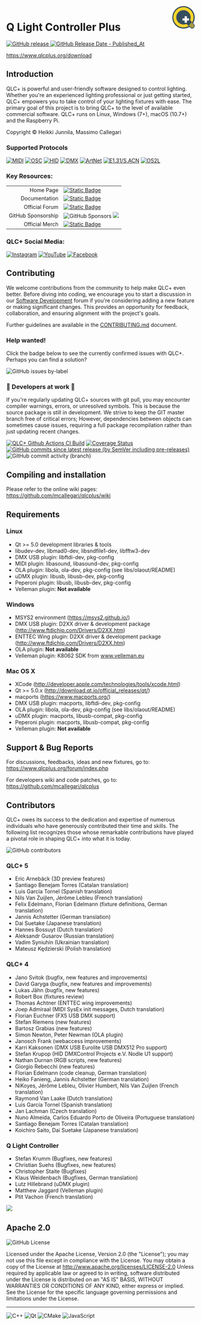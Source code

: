 <a href="https://www.qlcplus.org/">
    <img src="resources/icons/png/qlcplus.png" alt="QLC Logo" title="qlcplus.png" align="right" height="60" />
</a>

# Q Light Controller Plus
[![GitHub release](https://img.shields.io/github/v/release/mcallegari/qlcplus)
![GitHub Release Date - Published_At](https://img.shields.io/github/release-date/mcallegari/qlcplus)](https://github.com/mcallegari/qlcplus/releases/latest)

https://www.qlcplus.org/download

## Introduction
QLC+ is powerful and user-friendly software designed to control lighting. Whether you're an experienced lighting professional or just getting started, QLC+ empowers you to take control of your lighting fixtures with ease. The primary goal of this project is to bring QLC+ to the level of available commercial software. 
QLC+ runs on Linux, Windows (7+), macOS (10.7+) and the Raspberry Pi.

Copyright © Heikki Junnila, Massimo Callegari
### Supported Protocols
[![MIDI](https://img.shields.io/badge/MIDI-%23323330.svg?style=for-the-badge&logo=midi&logoColor=%23F7DF1E)](https://docs.qlcplus.org/v4/plugins/midi)
[![OSC](https://img.shields.io/badge/OSC-%23323330.svg?style=for-the-badge&logo=aiohttp&logoColor=%23F7DF1E)](https://docs.qlcplus.org/v4/plugins/osc)
[![HID](https://img.shields.io/badge/HID-%23323330.svg?style=for-the-badge&logo=applearcade&logoColor=%23F7DF1E)](https://docs.qlcplus.org/v4/plugins/hid)
[![DMX](https://img.shields.io/badge/DMX-%23323330.svg?style=for-the-badge&logo=amazonec2&logoColor=%23F7DF1E)](https://docs.qlcplus.org/v4/plugins/dmx-usb)
[![ArtNet](https://img.shields.io/badge/ArtNet-%23323330.svg?style=for-the-badge&logo=aiohttp&logoColor=%23F7DF1E)](https://docs.qlcplus.org/v4/plugins/art-net)
[![E1.31/S.ACN](https://img.shields.io/badge/E1.31%20S.ACN-%23323330.svg?style=for-the-badge&logo=aiohttp&logoColor=%23F7DF1E)](https://docs.qlcplus.org/v4/plugins/e1-31-sacn)
[![OS2L](https://img.shields.io/badge/OS2L-%23323330.svg?style=for-the-badge&logo=aiohttp&logoColor=%23F7DF1E)](https://docs.qlcplus.org/v4/plugins/os2l)


### Key Resources:
<table>
<thead>
</thead>
<tbody>
<tr>
<td style="text-align:right">Home Page</td>
<td style="text-align:left"><a href="https://qlcplus.org"><img src="https://img.shields.io/badge/qlcplus.org-blue?logo=grav" alt="Static Badge"></a></td>
</tr>
<tr>
<td style="text-align:right">Documentation</td>
<td style="text-align:left"><a href="https://docs.qlcplus.org"><img src="https://img.shields.io/badge/docs.qlcplus.org-blue?logo=grav" alt="Static Badge"></a></td>
</tr>
<tr>
<td style="text-align:right">Official Forum</td>
<td style="text-align:left"><a href="https://qlcplus.org/forum/"><img src="https://img.shields.io/badge/qlcplus.org/forum-grey?logo=php" alt="Static Badge"></a></td>
</tr>
<tr>
<td style="text-align:right">GitHub Sponsorship</td>
<td style="text-align:left"><img src="https://img.shields.io/github/sponsors/mcallegari" alt="GitHub Sponsors"> <a href="https://github.com/sponsors/mcallegari"><img src="https://img.shields.io/badge/sponsor-30363D?logo=GitHub-Sponsors&logoColor=#white" /></a></td>
</tr>
<tr>
<td style="text-align:right">Official Merch</td>
<td style="text-align:left"><a href="https://merch.qlcplus.org"><img src="https://img.shields.io/badge/merch.qlcplus.org-Official_Merchandice-green?logo=shopify" alt="Static Badge"></a></td>
</tr>
</tbody>
</table>

### QLC+ Social Media:

[![Instagram](https://img.shields.io/badge/Instagram-%23E4405F.svg?style=for-the-badge&logo=Instagram&logoColor=white)](https://www.instagram.com/qlcplus/) [![YouTube](https://img.shields.io/badge/YouTube-%23FF0000.svg?style=for-the-badge&logo=YouTube&logoColor=white)](https://www.youtube.com/watch?v=I9bccwcYQpM&list=PLHT-wIriuitDiW4A9oKSDr__Z_jcmMVdi) [![Facebook](https://img.shields.io/badge/Facebook-%231877F2.svg?style=for-the-badge&logo=Facebook&logoColor=white)](https://www.facebook.com/qlcplus)



## Contributing
We welcome contributions from the community to help make QLC+ even better. Before diving into coding, we encourage you to start a discussion in our [Software Development](https://www.qlcplus.org/forum/viewforum.php?f=12) forum if you're considering adding a new feature or making significant changes. This provides an opportunity for feedback, collaboration, and ensuring alignment with the project's goals.

Further guidelines are available in the [CONTRIBUTING.md](CONTRIBUTING.md) document.

### Help wanted!
Click the badge below to see the currently confirmed issues with QLC+. Perhaps you can find a solution?

![GitHub issues by-label](https://img.shields.io/github/issues/mcallegari/qlcplus/issue%20confirmed?logo=github&color=red)

### 🚧 Developers at work 🚧

If you're regularly updating QLC+ sources with git pull, you may encounter compiler warnings, errors, or unresolved symbols. This is because the source package is still in development. We strive to keep the GIT master branch free of critical errors; However, dependencies between objects can sometimes cause issues, requiring a full package recompilation rather than just updating recent changes.

[![QLC+ Github Actions CI Build](https://github.com/mcallegari/qlcplus/actions/workflows/build.yml/badge.svg)](https://github.com/mcallegari/qlcplus/actions) [![Coverage Status](https://coveralls.io/repos/github/mcallegari/qlcplus/badge.svg?branch=master)](https://coveralls.io/github/mcallegari/qlcplus?branch=master)
[![GitHub commits since latest release (by SemVer including pre-releases)](https://img.shields.io/github/commits-since/mcallegari/qlcplus/latest/master)](https://github.com/mcallegari/qlcplus/commits/master/) ![GitHub commit activity (branch)](https://img.shields.io/github/commit-activity/w/mcallegari/qlcplus) 


## Compiling and installation

Please refer to the online wiki pages: https://github.com/mcallegari/qlcplus/wiki
## Requirements
### Linux


*   Qt >= 5.0 development libraries & tools
*   libudev-dev, libmad0-dev, libsndfile1-dev, libfftw3-dev
*   DMX USB plugin: libftdi-dev, pkg-config
*   MIDI plugin: libasound, libasound-dev, pkg-config
*   OLA plugin: libola, ola-dev, pkg-config (see libs/olaout/README)
*   uDMX plugin: libusb, libusb-dev, pkg-config
*   Peperoni plugin: libusb, libusb-dev, pkg-config
*   Velleman plugin: **Not available**

### Windows

*   MSYS2 environment (https://msys2.github.io/)
*   DMX USB plugin: D2XX driver & development package (http://www.ftdichip.com/Drivers/D2XX.htm)
*   ENTTEC Wing plugin: D2XX driver & development package (http://www.ftdichip.com/Drivers/D2XX.htm)
*   OLA plugin: **Not available**
*   Velleman plugin: K8062 SDK from www.velleman.eu


### Mac OS X

*   XCode (http://developer.apple.com/technologies/tools/xcode.html)
*   Qt >= 5.0.x (http://download.qt.io/official_releases/qt/)
*   macports (https://www.macports.org/)
*   DMX USB plugin: macports, libftdi-dev, pkg-config
*   OLA plugin: libola, ola-dev, pkg-config (see libs/olaout/README)
*   uDMX plugin: macports, libusb-compat, pkg-config
*   Peperoni plugin: macports, libusb-compat, pkg-config
*   Velleman plugin: **Not available**


## Support & Bug Reports

For discussions, feedbacks, ideas and new fixtures, go to:
https://www.qlcplus.org/forum/index.php

For developers wiki and code patches, go to:
https://github.com/mcallegari/qlcplus

## Contributors

QLC+ owes its success to the dedication and expertise of numerous individuals who have generously contributed their time and skills. The following list recognizes those whose remarkable contributions have played a pivotal role in shaping QLC+ into what it is today.

![GitHub contributors](https://img.shields.io/github/contributors/mcallegari/qlcplus)
### QLC+ 5

*   Eric Arnebäck (3D preview features)
*   Santiago Benejam Torres (Catalan translation)
*   Luis García Tornel (Spanish translation)
*   Nils Van Zuijlen, Jérôme Lebleu (French translation)
*   Felix Edelmann, Florian Edelmann (fixture definitions, German translation)
*   Jannis Achstetter (German translation)
*   Dai Suetake (Japanese translation)
*   Hannes Bossuyt (Dutch translation)
*   Aleksandr Gusarov (Russian translation)
*   Vadim Syniuhin (Ukrainian translation)
*   Mateusz Kędzierski (Polish translation)

### QLC+ 4

*   Jano Svitok (bugfix, new features and improvements)
*   David Garyga (bugfix, new features and improvements)
*   Lukas Jähn (bugfix, new features)
*   Robert Box (fixtures review)
*   Thomas Achtner (ENTTEC wing improvements)
*   Joep Admiraal (MIDI SysEx init messages, Dutch translation)
*   Florian Euchner (FX5 USB DMX support)
*   Stefan Riemens (new features)
*   Bartosz Grabias (new features)
*   Simon Newton, Peter Newman (OLA plugin)
*   Janosch Frank (webaccess improvements)
*   Karri Kaksonen (DMX USB Eurolite USB DMX512 Pro support)
*   Stefan Krupop (HID DMXControl Projects e.V. Nodle U1 support)
*   Nathan Durnan (RGB scripts, new features)
*   Giorgio Rebecchi (new features)
*   Florian Edelmann (code cleanup, German translation)
*   Heiko Fanieng, Jannis Achstetter (German translation)
*   NiKoyes, Jérôme Lebleu, Olivier Humbert, Nils Van Zuijlen (French translation)
*   Raymond Van Laake (Dutch translation)
*   Luis García Tornel (Spanish translation)
*   Jan Lachman (Czech translation)
*   Nuno Almeida, Carlos Eduardo Porto de Oliveira (Portuguese translation)
*   Santiago Benejam Torres (Catalan translation)
*   Koichiro Saito, Dai Suetake (Japanese translation)

### Q Light Controller

*   Stefan Krumm (Bugfixes, new features)
*   Christian Suehs (Bugfixes, new features)
*   Christopher Staite (Bugfixes)
*   Klaus Weidenbach (Bugfixes, German translation)
*   Lutz Hillebrand (uDMX plugin)
*   Matthew Jaggard (Velleman plugin)
*   Ptit Vachon (French translation)

<a href="https://github.com/mcallegari/qlcplus/graphs/contributors">
  <img src="https://contrib.rocks/image?repo=mcallegari/qlcplus" />
</a>

## Apache 2.0
![GitHub License](https://img.shields.io/github/license/mcallegari/qlcplus)

Licensed under the Apache License, Version 2.0 (the "License"); you may not use this file except in compliance with the License. You may obtain a copy of the License at http://www.apache.org/licenses/LICENSE-2.0
Unless required by applicable law or agreed to in writing, software distributed under the License is distributed on an "AS IS" BASIS, WITHOUT WARRANTIES OR CONDITIONS OF ANY KIND, either express or implied. See the License for the specific language governing permissions and limitations under the License.

----
![C++](https://img.shields.io/badge/c++-%2300599C.svg?style=for-the-badge&logo=c%2B%2B&logoColor=white) ![Qt](https://img.shields.io/badge/Qt-%23217346.svg?style=for-the-badge&logo=Qt&logoColor=white) ![CMake](https://img.shields.io/badge/CMake-%23008FBA.svg?style=for-the-badge&logo=cmake&logoColor=white) ![JavaScript](https://img.shields.io/badge/javascript-%23323330.svg?style=for-the-badge&logo=javascript&logoColor=%23F7DF1E)

